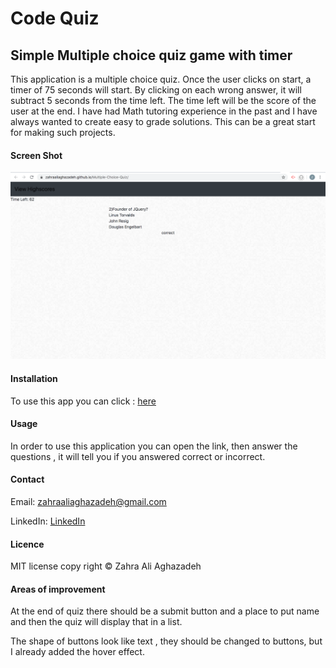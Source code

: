 # Code Quiz
## Simple Multiple choice quiz game with timer
This application is a multiple choice quiz. Once the user clicks on start, a timer of 75 seconds will start. By clicking on each wrong answer, it will subtract 5 seconds from the time left. The time left will be the score of the user at the end. I have had Math tutoring experience in the past and I have always wanted to create easy to grade solutions. This can be a great start for making such projects.
#### Screen Shot

![Screenshot](assets/images/Screenshot.png)


#### Installation
To use this app you can click : [here](https://zahraaliaghazadeh.github.io/Multiple-Choice-Quiz/)

#### Usage
In order to use this application you can open the link, then answer the questions , it will tell you if you answered correct or incorrect. 


#### Contact
Email: zahraaliaghazadeh@gmail.com

LinkedIn: [LinkedIn](https://www.linkedin.com/in/yalda-aghazade-7a9b0390)

#### Licence
MIT license
copy right © Zahra Ali Aghazadeh

####  Areas of improvement

At the end of quiz there should be a submit button and a place to put name and then the quiz will display that in a list.

The shape of buttons look like text , they should be changed to buttons, but I already added the hover effect.

